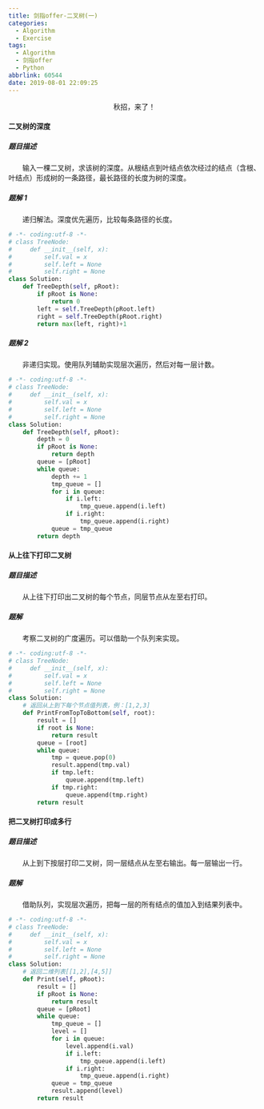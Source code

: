 ```yaml
---
title: 剑指offer-二叉树(一)
categories:
  - Algorithm
  - Exercise
tags:
  - Algorithm
  - 剑指offer
  - Python
abbrlink: 60544
date: 2019-08-01 22:09:25
---
```


<center>秋招，来了！</center>
<!--more-->

#### 二叉树的深度

##### 题目描述

　　输入一棵二叉树，求该树的深度。从根结点到叶结点依次经过的结点（含根、叶结点）形成树的一条路径，最长路径的长度为树的深度。

##### 题解 1

　　递归解法。深度优先遍历，比较每条路径的长度。

```python
# -*- coding:utf-8 -*-
# class TreeNode:
#     def __init__(self, x):
#         self.val = x
#         self.left = None
#         self.right = None
class Solution:
    def TreeDepth(self, pRoot):
        if pRoot is None:
            return 0
        left = self.TreeDepth(pRoot.left)
        right = self.TreeDepth(pRoot.right)
        return max(left, right)+1
```

##### 题解 2

　　非递归实现。使用队列辅助实现层次遍历，然后对每一层计数。

```python
# -*- coding:utf-8 -*-
# class TreeNode:
#     def __init__(self, x):
#         self.val = x
#         self.left = None
#         self.right = None
class Solution:
    def TreeDepth(self, pRoot):
        depth = 0
        if pRoot is None:
            return depth
        queue = [pRoot]
        while queue:
            depth += 1
            tmp_queue = []
            for i in queue:
                if i.left:
                    tmp_queue.append(i.left)
                if i.right:
                    tmp_queue.append(i.right)
            queue = tmp_queue
        return depth
```

#### 从上往下打印二叉树

##### 题目描述

　　从上往下打印出二叉树的每个节点，同层节点从左至右打印。

##### 题解

　　考察二叉树的广度遍历。可以借助一个队列来实现。

```python
# -*- coding:utf-8 -*-
# class TreeNode:
#     def __init__(self, x):
#         self.val = x
#         self.left = None
#         self.right = None
class Solution:
    # 返回从上到下每个节点值列表，例：[1,2,3]
    def PrintFromTopToBottom(self, root):
        result = []
        if root is None:
            return result
        queue = [root]
        while queue:
            tmp = queue.pop(0)
            result.append(tmp.val)
            if tmp.left:
                queue.append(tmp.left)
            if tmp.right:
                queue.append(tmp.right)
        return result
```

#### 把二叉树打印成多行

##### 题目描述

　　从上到下按层打印二叉树，同一层结点从左至右输出。每一层输出一行。

##### 题解

　　借助队列，实现层次遍历，把每一层的所有结点的值加入到结果列表中。

```python
# -*- coding:utf-8 -*-
# class TreeNode:
#     def __init__(self, x):
#         self.val = x
#         self.left = None
#         self.right = None
class Solution:
    # 返回二维列表[[1,2],[4,5]]
    def Print(self, pRoot):
        result = []
        if pRoot is None:
            return result
        queue = [pRoot]
        while queue:
            tmp_queue = []
            level = []
            for i in queue:
                level.append(i.val)
                if i.left:
                    tmp_queue.append(i.left)
                if i.right:
                    tmp_queue.append(i.right)
            queue = tmp_queue
            result.append(level)
        return result
```

